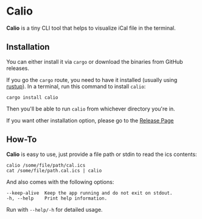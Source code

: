 # Calio

**Calio** is a tiny CLI tool that helps to visualize iCal file in the terminal.

## Installation

You can either install it via `cargo` or download the binaries from GitHub releases.

If you go the `cargo` route, you need to have it installed (usually using [rustup](https://rustup.rs)). In a terminal, run this command to install `calio`:

```
cargo install calio
```

Then you'll be able to run `calio` from whichever directory you're in.

If you want other installation option, please go to the [Release Page](https://github.com/oscarmcm/calio/releases/)


## How-To

**Calio** is easy to use, just provide a file path or stdin to read the
ics contents:

```
calio /some/file/path/cal.ics
cat /some/file/path.cal.ics | calio
```

And also comes with the following options:

```
--keep-alive  Keep the app running and do not exit on stdout.
-h, --help    Print help information.
```

Run with `--help/-h` for detailed usage.
